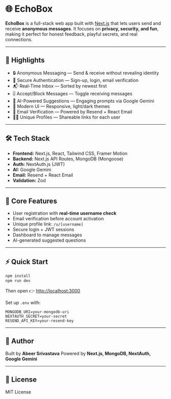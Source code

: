 # 🌐 EchoBox

**EchoBox** is a full-stack web app built with [Next.js](https://nextjs.org/) that lets users send and receive **anonymous messages**. It focuses on **privacy, security, and fun**, making it perfect for honest feedback, playful secrets, and real connections.

---

## 🚀 Highlights

* 🔒 Anonymous Messaging — Send & receive without revealing identity
* 🔑 Secure Authentication — Sign-up, login, email verification
* 📬 Real-Time Inbox — Sorted by newest first
* 🎚 Accept/Block Messages — Toggle receiving messages
* 🤖 AI-Powered Suggestions — Engaging prompts via Google Gemini
* 🎨 Modern UI — Responsive, light/dark themes
* 📧 Email Verification — Powered by Resend + React Email
* 🧑‍💻 Unique Profiles — Shareable links for each user

---

## 🛠 Tech Stack

* **Frontend:** Next.js, React, Tailwind CSS, Framer Motion
* **Backend:** Next.js API Routes, MongoDB (Mongoose)
* **Auth:** NextAuth.js (JWT)
* **AI:** Google Gemini
* **Email:** Resend + React Email
* **Validation:** Zod

---

## 📂 Core Features

* User registration with **real-time username check**
* Email verification before account activation
* Unique profile link: `/u/[username]`
* Secure login + JWT sessions
* Dashboard to manage messages
* AI-generated suggested questions

---

## ⚡ Quick Start

```bash
npm install
npm run dev
```

Then open 👉 [http://localhost:3000](http://localhost:3000)

Set up `.env` with:

```env
MONGODB_URI=your-mongodb-uri
NEXTAUTH_SECRET=your-secret
RESEND_API_KEY=your-resend-key
```

---

## 👤 Author

Built by **Abeer Srivastava**
Powered by **Next.js, MongoDB, NextAuth, Google Gemini**

---

## 📜 License

MIT License
